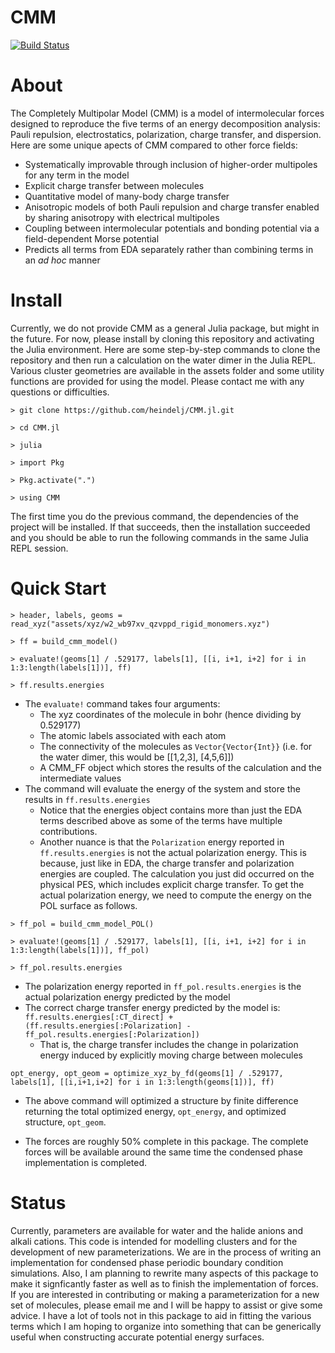 # CMM

[![Build Status](https://github.com/heindelj/CMM.jl/actions/workflows/CI.yml/badge.svg?branch=main)](https://github.com/heindelj/CMM.jl/actions/workflows/CI.yml?query=branch%3Amain)

# About
The Completely Multipolar Model (CMM) is a model of intermolecular forces designed to reproduce the five terms of an energy decomposition analysis: Pauli repulsion, electrostatics, polarization, charge transfer, and dispersion. Here are some unique apects of CMM compared to other force fields:
- Systematically improvable through inclusion of higher-order multipoles for any term in the model
- Explicit charge transfer between molecules
- Quantitative model of many-body charge transfer
- Anisotropic models of both Pauli repulsion and charge transfer enabled by sharing anisotropy with electrical multipoles
- Coupling between intermolecular potentials and bonding potential via a field-dependent Morse potential
- Predicts all terms from EDA separately rather than combining terms in an *ad hoc* manner


# Install
Currently, we do not provide CMM as a general Julia package, but might in the future. For now, please install by cloning this repository and activating the Julia environment. Here are some step-by-step commands to clone the repository and then run a calculation on the water dimer in the Julia REPL. Various cluster geometries are available in the assets folder and some utility functions are provided for using the model. Please contact me with any questions or difficulties.

`> git clone https://github.com/heindelj/CMM.jl.git`

`> cd CMM.jl`

`> julia`

`> import Pkg`

`> Pkg.activate(".")`

`> using CMM`

The first time you do the previous command, the dependencies of the project will be installed. If that succeeds, then the installation succeeded and you should be able to run the following commands in the same Julia REPL session.

# Quick Start

`> header, labels, geoms = read_xyz("assets/xyz/w2_wb97xv_qzvppd_rigid_monomers.xyz")`

`> ff = build_cmm_model()`

`> evaluate!(geoms[1] / .529177, labels[1], [[i, i+1, i+2] for i in 1:3:length(labels[1])], ff)`

`> ff.results.energies`

- The `evaluate!` command takes four arguments:
	- The xyz coordinates of the molecule in bohr (hence dividing by 0.529177)
	- The atomic labels associated with each atom
	- The connectivity of the molecules as `Vector{Vector{Int}}` (i.e. for the water dimer, this would be [[1,2,3], [4,5,6]])
	- A CMM_FF object which stores the results of the calculation and the intermediate values
- The command will evaluate the energy of the system and store the results in `ff.results.energies`
	- Notice that the energies object contains more than just the EDA terms described above as some of the terms have multiple contributions.
	- Another nuance is that the `Polarization` energy reported in `ff.results.energies` is not the actual polarization energy. This is because, just like in EDA, the charge transfer and polarization energies are coupled. The calculation you just did occurred on the physical PES, which includes explicit charge transfer. To get the actual polarization energy, we need to compute the energy on the POL surface as follows.

`> ff_pol = build_cmm_model_POL()`

`> evaluate!(geoms[1] / .529177, labels[1], [[i, i+1, i+2] for i in 1:3:length(labels[1])], ff_pol)`

`> ff_pol.results.energies`

- The polarization energy reported in `ff_pol.results.energies` is the actual polarization energy predicted by the model
- The correct charge transfer energy predicted by the model is: `ff.results.energies[:CT_direct] + (ff.results.energies[:Polarization] - ff_pol.results.energies[:Polarization])`
	- That is, the charge transfer includes the change in polarization energy induced by explicitly moving charge between molecules

`opt_energy, opt_geom = optimize_xyz_by_fd(geoms[1] / .529177, labels[1], [[i,i+1,i+2] for i in 1:3:length(geoms[1])], ff)`

- The above command will optimized a structure by finite difference returning the total optimized energy, `opt_energy`, and optimized structure, `opt_geom`.

- The forces are roughly 50% complete in this package. The complete forces will be available around the same time the condensed phase implementation is completed.

# Status
Currently, parameters are available for water and the halide anions and alkali cations. This code is intended for modelling clusters and for the development of new parameterizations. We are in the process of writing an implementation for condensed phase periodic boundary condition simulations. Also, I am planning to rewrite many aspects of this package to make it signficantly faster as well as to finish the implementation of forces. If you are interested in contributing or making a parameterization for a new set of molecules, please email me and I will be happy to assist or give some advice. I have a lot of tools not in this package to aid in fitting the various terms which I am hoping to organize into something that can be generically useful when constructing accurate potential energy surfaces.